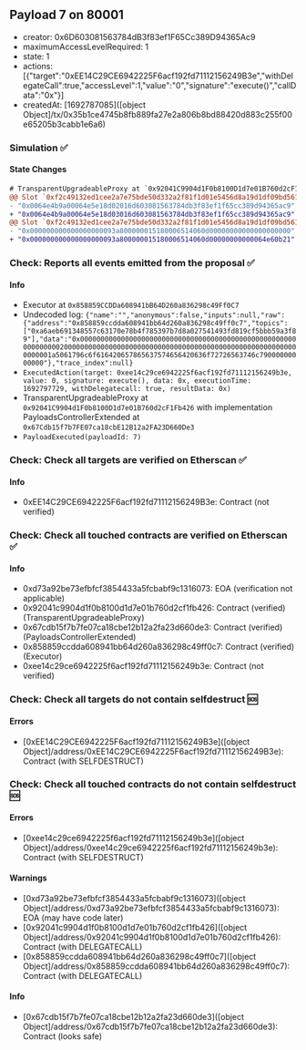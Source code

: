 ## Payload 7 on 80001

- creator: 0x6D603081563784dB3f83ef1F65Cc389D94365Ac9
- maximumAccessLevelRequired: 1
- state: 1
- actions: [{"target":"0xEE14C29CE6942225F6acf192fd71112156249B3e","withDelegateCall":true,"accessLevel":1,"value":"0","signature":"execute()","callData":"0x"}]
- createdAt: [1692787085]([object Object]/tx/0x35b1ce4745b8fb889fa27e2a806b8bd88420d883c255f00e65205b3cabb1e6a6)

### Simulation :white_check_mark:

#### State Changes

```diff
# TransparentUpgradeableProxy at `0x92041C9904d1F0b8100D1d7e01B760d2cF1Fb426` with implementation PayloadsControllerExtended at `0x67Cdb15f7b7FE07ca18cbE12B12a2FA23D660De3`
@@ Slot `0xf2c49132ed1cee2a7e75bde50d332a2f81f1d01e5456d8a19d1df09bd561dbd2` @@
- "0x0064e4b9a00064e5e18d02016d603081563784db3f83ef1f65cc389d94365ac9"
+ "0x0064e4b9a00064e5e18d03016d603081563784db3f83ef1f65cc389d94365ac9"
@@ Slot `0xf2c49132ed1cee2a7e75bde50d332a2f81f1d01e5456d8a19d1df09bd561dbd3` @@
- "0x000000000000000000093a800000015180006514060d00000000000000000000"
+ "0x000000000000000000093a800000015180006514060d00000000000064e60b21"
```
### Check: Reports all events emitted from the proposal :white_check_mark:

#### Info

- Executor at `0x858859CCDDa608941bB64D260a836298c49Ff0C7`
- Undecoded log: `{"name":"","anonymous":false,"inputs":null,"raw":{"address":"0x858859ccdda608941bb64d260a836298c49ff0c7","topics":["0xa6aeb691348557c63170e78b4f785397b7d8a027541493fd819cf5bbb59a3f89"],"data":"0x0000000000000000000000000000000000000000000000000000000000000020000000000000000000000000000000000000000000000000000000000000001a5061796c6f616420657865637574656420636f72726563746c79000000000000"},"trace_index":null}`
- `ExecutedAction(target: 0xee14c29ce6942225f6acf192fd71112156249b3e, value: 0, signature: execute(), data: 0x, executionTime: 1692797729, withDelegatecall: true, resultData: 0x)`
- TransparentUpgradeableProxy at `0x92041C9904d1F0b8100D1d7e01B760d2cF1Fb426` with implementation PayloadsControllerExtended at `0x67Cdb15f7b7FE07ca18cbE12B12a2FA23D660De3`
- `PayloadExecuted(payloadId: 7)`

### Check: Check all targets are verified on Etherscan :white_check_mark:

#### Info

- 0xEE14C29CE6942225F6acf192fd71112156249B3e: Contract (not verified)

### Check: Check all touched contracts are verified on Etherscan :white_check_mark:

#### Info

- 0xd73a92be73efbfcf3854433a5fcbabf9c1316073: EOA (verification not applicable)
- 0x92041c9904d1f0b8100d1d7e01b760d2cf1fb426: Contract (verified) (TransparentUpgradeableProxy)
- 0x67cdb15f7b7fe07ca18cbe12b12a2fa23d660de3: Contract (verified) (PayloadsControllerExtended)
- 0x858859ccdda608941bb64d260a836298c49ff0c7: Contract (verified) (Executor)
- 0xee14c29ce6942225f6acf192fd71112156249b3e: Contract (not verified)

### Check: Check all targets do not contain selfdestruct :sos:

#### Errors

- [0xEE14C29CE6942225F6acf192fd71112156249B3e]([object Object]/address/0xEE14C29CE6942225F6acf192fd71112156249B3e): Contract (with SELFDESTRUCT)

### Check: Check all touched contracts do not contain selfdestruct :sos:

#### Errors

- [0xee14c29ce6942225f6acf192fd71112156249b3e]([object Object]/address/0xee14c29ce6942225f6acf192fd71112156249b3e): Contract (with SELFDESTRUCT)

#### Warnings

- [0xd73a92be73efbfcf3854433a5fcbabf9c1316073]([object Object]/address/0xd73a92be73efbfcf3854433a5fcbabf9c1316073): EOA (may have code later)
- [0x92041c9904d1f0b8100d1d7e01b760d2cf1fb426]([object Object]/address/0x92041c9904d1f0b8100d1d7e01b760d2cf1fb426): Contract (with DELEGATECALL)
- [0x858859ccdda608941bb64d260a836298c49ff0c7]([object Object]/address/0x858859ccdda608941bb64d260a836298c49ff0c7): Contract (with DELEGATECALL)

#### Info

- [0x67cdb15f7b7fe07ca18cbe12b12a2fa23d660de3]([object Object]/address/0x67cdb15f7b7fe07ca18cbe12b12a2fa23d660de3): Contract (looks safe)

